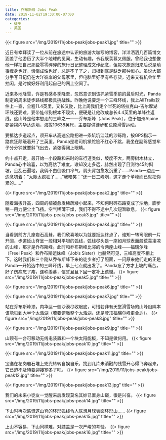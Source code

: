 ```yaml
---
title: 乔布斯峰 Jobs Peak
date: 2019-11-02T19:30:00-07:00
categories:
  - 徒步
  - 美国
---
```

{{< figure src="/img/2019/11/jobs-peak/jobs-peak1.jpg" title="" >}}

近日有幸拜读了一位从前在旅途中认识的旅游大咖写的博客，洋洋洒洒几百篇博文涵盖了他游历了大半个地球的见闻，生动有趣，令我既羡慕又佩服。曾经我也想像他一样把自己那些零零碎碎的旅行日记整理成文作纪念，但每次旅途归来后说是琐事缠身也好，懒惰成性也好，总是不了了之，归根到底是缺乏那种恒心。虽说大部分手写日记仍在大洋彼岸的父母家里，但电脑里好歹有些存货，近来又有机会忙里抽闲，是时候好好利用起自己的网上空间了。

<!--more-->

近来多地降雪，许是有感冬季降至，忽然意识到该抓紧雪季前的最后时光，Panda制定的周末徒步路线都极具挑战性。昨晚他说要走一个三峰环线，我上AllTrails软件上一查，全程11.4英里，又长又陡，比上周我们走个半死的塔拉克山-吉尔摩湖环线还要难，要带娃带狗根本不现实，便硬是让他改成总长4.4英里的单峰往返线。这山峰是他本想走的三峰之一——乔布斯峰（Jobs Peak），位于加州Alpine郡紧挨内华达边境，海拔10638英尺，主要提供徒步和荒原滑雪运动。

要抵达步道起点，须开车从高速公路拐进一条坑坑洼洼的沙砾路，按GPS指示一路疯狂颠簸着开了三英里。Panda是老司机掌舵脸不红心不跳，我坐在副驾感觉车子分分钟就要斜飞出去，紧张得闭上眼睛。

约十点开走，最开始一小段路和来时的车行道类似，坡度不大，两旁树木林立，Panda心中暗喜，以为高估了难度。谁知没走多远，赫然出现了目测约45的斜坡，且乱石遍地，我俩不由倒吸口冷气，肩头背包愈发沉重了……Panda一边走一边念叨着：“太陡太疯狂了……”我暗笑：“还一日三峰咧，这才走个单峰而已就把你累的……”

{{< figure src="/img/2019/11/jobs-peak/jobs-peak2.jpg" title="" >}}


随着海拔升高，四周的植被愈发稀疏矮小起来，不知何时碎石路变成了沙地，脚步稍一用力便尘土飞扬。空气稀薄干燥，我们不得不途中几次短暂歇息。
{{< figure src="/img/2019/11/jobs-peak/jobs-peak3.jpg" title="" >}}

{{< figure src="/img/2019/11/jobs-peak/jobs-peak4.jpg" title="" >}}

当看到前方几座岩石高耸，我们欣喜地以为就要抵达终点了，谁知一转弯眼前一片开阔，步道延山脊呈一段相对平坦的弧线，弧线尽头是一座如月球表面般荒芜凄凉的山峰，那才是乔布斯峰。此时和乔布斯峰比邻的令两座山峰——福瑞尔峰（Freel Peak）和乔布斯姐妹峰（Job‘s Sister）也赫然可见，三峰高度不相上下。这时我们和三个刚从乔布斯峰下来的徒步者打了照面，一问原来他们走的正是Panda一开始选中的三峰环线，早上七点就出发了。Panda忘了方才上坡的痛苦，好了伤疤忘了疼，连称羡慕，信誓旦旦下回一定补上遗憾。
{{< figure src="/img/2019/11/jobs-peak/jobs-peak5.jpg" title="" >}}

{{< figure src="/img/2019/11/jobs-peak/jobs-peak6.jpg" title="" >}}

{{< figure src="/img/2019/11/jobs-peak/jobs-peak7.jpg" title="" >}}


站在乔布斯峰顶，内华达一侧沙漠尽收眼底，可惜若非有天堂滑雪场的山峰阻隔本该能见到大半个太浩湖（若要俯瞰整个太浩湖，还是登顶福瑞尔峰更合适）。
{{< figure src="/img/2019/11/jobs-peak/jobs-peak8.jpg" title="" >}}

{{< figure src="/img/2019/11/jobs-peak/jobs-peak9.jpg" title="" >}}

山顶有一台可移动无线电装置和一个块太阳能板，不知是做何用。
{{< figure src="/img/2019/11/jobs-peak/jobs-peak10.jpg" title="" >}}

{{< figure src="/img/2019/11/jobs-peak/jobs-peak11.jpg" title="" >}}

宝逸在花岗岩石堆上兜兜转转自娱自乐，找到几片未消融的残雪开心得飞奔起来，它已迫不及待要迎接寒冬了吧。
{{< figure src="/img/2019/11/jobs-peak/jobs-peak12.jpg" title="" >}}

{{< figure src="/img/2019/11/jobs-peak/jobs-peak13.jpg" title="" >}}

我们的未来小徒友一觉醒来后发现莫名其妙已置身山巅，很是兴奋。
{{< figure src="/img/2019/11/jobs-peak/jobs-peak14.jpg" title="" >}}

下山时再次感慨这山脊的环形弧线令人联想月球表面环形山……
{{< figure src="/img/2019/11/jobs-peak/jobs-peak15.jpg" title="" >}}

上山不容易，下山同样难，对膝盖是一次严峻的考验。
{{< figure src="/img/2019/11/jobs-peak/jobs-peak16.jpg" title="" >}}
